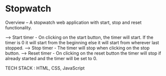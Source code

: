 # Stopwatch

Overview – A stopwatch web application with start, stop and reset functionality.

--> Start timer - On clicking on the start button, the timer will start. If the timer is 0 it will start from the beginning else it will start from wherever last stopped.
--> Stop timer - The timer will stop when clicking on the stop button.
--> Reset timer - On clicking on the reset button the timer will stop if already started and the timer will be set to 0.

TECH STACK : HTML, CSS, JavaScript
